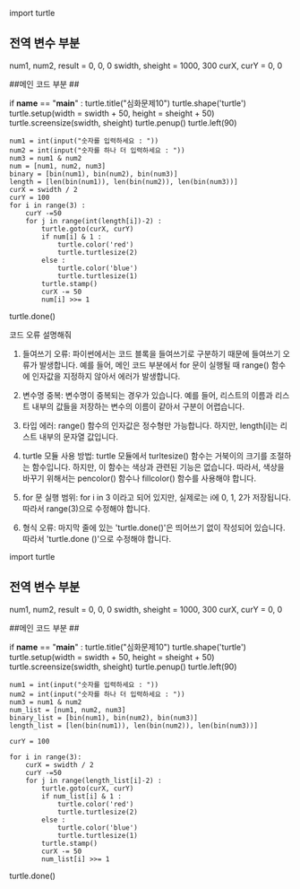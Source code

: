 import turtle

## 전역 변수 부분 ##
num1, num2, result = 0, 0, 0
swidth, sheight = 1000, 300
curX, curY = 0, 0


##메인 코드 부분 ##
       
if __name__ == "__main__" :
    turtle.title("심화문제10")
    turtle.shape('turtle')
    turtle.setup(width = swidth + 50, height = sheight + 50)
    turtle.screensize(swidth, sheight)
    turtle.penup()
    turtle.left(90)


    num1 = int(input("숫자를 입력하세요 : "))
    num2 = int(input("숫자를 하나 더 입력하세요 : "))
    num3 = num1 & num2
    num = [num1, num2, num3]
    binary = [bin(num1), bin(num2), bin(num3)]
    length = [len(bin(num1)), len(bin(num2)), len(bin(num3))]
    curX = swidth / 2
    curY = 100
    for i in range(3) :
        curY -=50
        for j in range(int(length[i])-2) :
            turtle.goto(curX, curY)
            if num[i] & 1 :
                turtle.color('red')
                turtle.turtlesize(2)
            else : 
                turtle.color('blue')
                turtle.turtlesize(1)
            turtle.stamp()
            curX -= 50
            num[i] >>= 1

turtle.done()

코드 오류 설명해줘

1. 들여쓰기 오류: 파이썬에서는 코드 블록을 들여쓰기로 구분하기 때문에 들여쓰기 오류가 발생합니다. 예를 들어, 메인 코드 부분에서 for 문이 실행될 때 range() 함수에 인자값을 지정하지 않아서 에러가 발생합니다.

2. 변수명 중복: 변수명이 중복되는 경우가 있습니다. 예를 들어, 리스트의 이름과 리스트 내부의 값들을 저장하는 변수의 이름이 같아서 구분이 어렵습니다.

3. 타입 에러: range() 함수의 인자값은 정수형만 가능합니다. 하지만, length[i]는 리스트 내부의 문자열 값입니다.

4. turtle 모듈 사용 방법: turtle 모듈에서 turltesize() 함수는 거북이의 크기를 조절하는 함수입니다. 하지만, 이 함수는 색상과 관련된 기능은 없습니다. 따라서, 색상을 바꾸기 위해서는 pencolor() 함수나 fillcolor() 함수를 사용해야 합니다.

5. for 문 실행 범위: for i in 3 이라고 되어 있지만, 실제로는 i에 0, 1, 2가 저장됩니다. 따라서 range(3)으로 수정해야 합니다.

6. 형식 오류: 마지막 줄에 있는 'turtle.done()'은 띄어쓰기 없이 작성되어 있습니다. 따라서 'turtle.done ()'으로 수정해야 합니다.

import turtle
## 전역 변수 부분 ##
num1, num2, result = 0, 0, 0
swidth, sheight = 1000, 300
curX, curY = 0, 0


##메인 코드 부분 ##
       
if __name__ == "__main__" :
    turtle.title("심화문제10")
    turtle.shape('turtle')
    turtle.setup(width = swidth + 50, height = sheight + 50)
    turtle.screensize(swidth, sheight)
    turtle.penup()
    turtle.left(90)


    num1 = int(input("숫자를 입력하세요 : "))
    num2 = int(input("숫자를 하나 더 입력하세요 : "))
    num3 = num1 & num2
    num_list = [num1, num2, num3]
    binary_list = [bin(num1), bin(num2), bin(num3)]
    length_list = [len(bin(num1)), len(bin(num2)), len(bin(num3))]
    
    curY = 100
    
    for i in range(3):
        curX = swidth / 2
        curY -=50
        for j in range(length_list[i]-2) :
            turtle.goto(curX, curY)
            if num_list[i] & 1 :
                turtle.color('red')
                turtle.turtlesize(2)
            else : 
                turtle.color('blue')
                turtle.turtlesize(1)
            turtle.stamp()
            curX -= 50
            num_list[i] >>= 1

turtle.done()